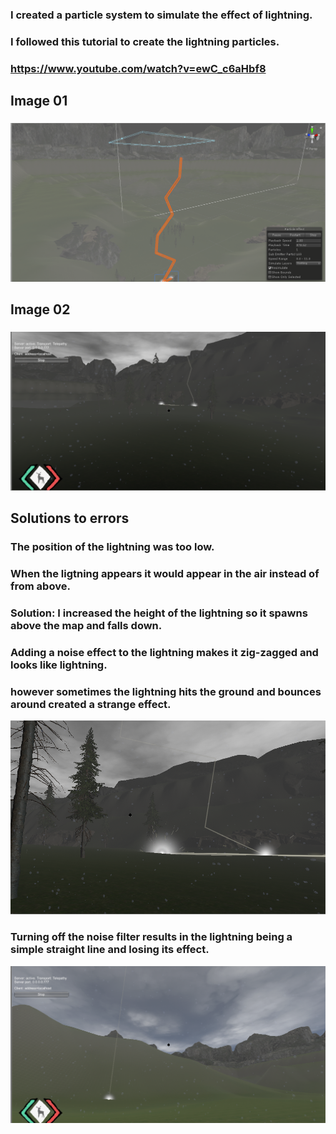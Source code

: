 ### I created a particle system to simulate the effect of lightning.
### I followed this tutorial to create the lightning particles.
### <a href="https://www.youtube.com/watch?v=ewC_c6aHbf8">https://www.youtube.com/watch?v=ewC_c6aHbf8</a>


## Image 01

###
<img src="images/lightning01.png" alt="">

## Image 02

### 
<img src="images/lightning02.png" alt="">



## Solutions to errors

### The position of the lightning was too low.
### When the ligtning appears it would appear in the air instead of from above.
### Solution: I increased the height of the lightning so it spawns above the map and falls down.

### Adding a noise effect to the lightning makes it zig-zagged and looks like lightning.
### however sometimes the lightning hits the ground and bounces around created a strange effect.

<img src="images/lightning03.png" alt="">


### Turning off the noise filter results in the lightning being a simple straight line and losing its effect.

<img src="images/lightning04.png" alt="">